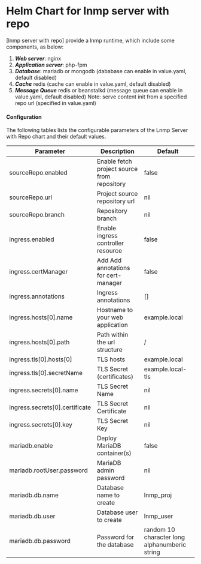# Helm Chart for lnmp server with repo

[lnmp server with repo] provide a lnmp runtime, which include some components, as below:

1. ***Web server***: nginx
2. ***Application server***: php-fpm
3. ***Database***: mariadb or mongodb (dababase can enable in value.yaml, default disabled)
4. ***Cache*** redis (cache can enable in value.yaml, default disabled)
5. ***Message Queue*** redis or beanstalkd (message queue can enable in value.yaml, default disabled)
Note: serve content init from a specified repo url (specified in value.yaml)

#### Configuration
The following tables lists the configurable parameters of the Lnmp Server with Repo chart and their default values.

| Parameter | Description | Default |
| -- | -- | -- |
| sourceRepo.enabled | Enable fetch project source from repository | false |
| sourceRepo.url | Project source repository url | nil |
| sourceRepo.branch | Repository branch | nil |
| ingress.enabled | Enable ingress controller resource | false |
| ingress.certManager | Add Add annotations for cert-manager | false |
| ingress.annotations | Ingress annotations | [] |
| ingress.hosts[0].name | Hostname to your web application | example.local |
| ingress.hosts[0].path | Path within the url structure | / |
| ingress.tls[0].hosts[0] | TLS hosts | example.local |
| ingress.tls[0].secretName | TLS Secret (certificates) | example.local-tls |
| ingress.secrets[0].name | TLS Secret Name | nil |
| ingress.secrets[0].certificate | TLS Secret Certificate | nil |
| ingress.secrets[0].key | TLS Secret Key | nil |
| mariadb.enable | Deploy MariaDB container(s) | false |
| mariadb.rootUser.password | MariaDB admin password | nil |
| mariadb.db.name | Database name to create | lnmp_proj |
| mariadb.db.user | Database user to create | lnmp_user |
| mariadb.db.password | Password for the database | random 10 character long alphanumberic string |
